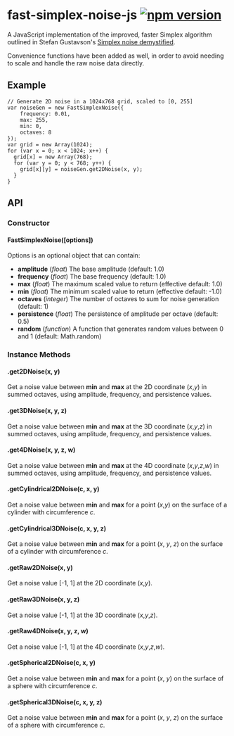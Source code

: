 # fast-simplex-noise-js [![npm version](https://badge.fury.io/js/fast-simplex-noise.svg)](https://www.npmjs.com/package/fast-simplex-noise)

A JavaScript implementation of the improved, faster Simplex algorithm outlined in Stefan Gustavson's [Simplex noise demystified](http://webstaff.itn.liu.se/~stegu/simplexnoise/simplexnoise.pdf).

Convenience functions have been added as well, in order to avoid needing to scale and handle the raw noise data directly.

## Example
    // Generate 2D noise in a 1024x768 grid, scaled to [0, 255]
    var noiseGen = new FastSimplexNoise({
        frequency: 0.01,
        max: 255,
        min: 0,
        octaves: 8
    });
    var grid = new Array(1024);
    for (var x = 0; x < 1024; x++) {
      grid[x] = new Array(768);
      for (var y = 0; y < 768; y++) {
        grid[x][y] = noiseGen.get2DNoise(x, y);
      }
    }

## API

### Constructor

#### FastSimplexNoise([options])
Options is an optional object that can contain:

- **amplitude** (*float*) The base amplitude (default: 1.0)
- **frequency** (*float*) The base frequency (default: 1.0)
- **max** (*float*) The maximum scaled value to return (effective default: 1.0)
- **min** (*float*) The minimum scaled value to return (effective default: -1.0)
- **octaves** (*integer*) The number of octaves to sum for noise generation (default: 1)
- **persistence** (*float*) The persistence of amplitude per octave (default: 0.5)
- **random** (*function*) A function that generates random values between 0 and 1 (default: Math.random)

### Instance Methods

#### .get2DNoise(x, y)
Get a noise value between **min** and **max** at the 2D coordinate (*x*,*y*) in summed octaves, using amplitude, frequency, and persistence values.

#### .get3DNoise(x, y, z)
Get a noise value between **min** and **max** at the 3D coordinate (*x*,*y*,*z*) in summed octaves, using amplitude, frequency, and persistence values.

#### .get4DNoise(x, y, z, w)
Get a noise value between **min** and **max** at the 4D coordinate (*x*,*y*,*z*,*w*) in summed octaves, using amplitude, frequency, and persistence values.

#### .getCylindrical2DNoise(c, x, y)
Get a noise value between **min** and **max** for a point (*x*,*y*) on the surface of a cylinder with circumference *c*.

#### .getCylindrical3DNoise(c, x, y, z)
Get a noise value between **min** and **max** for a point (*x*, *y*, *z*) on the surface of a cylinder with circumference *c*.

#### .getRaw2DNoise(x, y)
Get a noise value [-1, 1] at the 2D coordinate (*x*,*y*).

#### .getRaw3DNoise(x, y, z)
Get a noise value [-1, 1] at the 3D coordinate (*x*,*y*,*z*).

#### .getRaw4DNoise(x, y, z, w)
Get a noise value [-1, 1] at the 4D coordinate (*x*,*y*,*z*,*w*).

#### .getSpherical2DNoise(c, x, y)
Get a noise value between **min** and **max** for a point (*x*, *y*) on the surface of a sphere with circumference *c*.

#### .getSpherical3DNoise(c, x, y, z)
Get a noise value between **min** and **max** for a point (*x*, *y*, *z*) on the surface of a sphere with circumference *c*.
